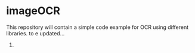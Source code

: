 # imageOCR
This repository will contain a simple code example for OCR using different libraries. to e updated...

1. [easyOCR]: https://github.com/JaidedAI/EasyOCR
   
